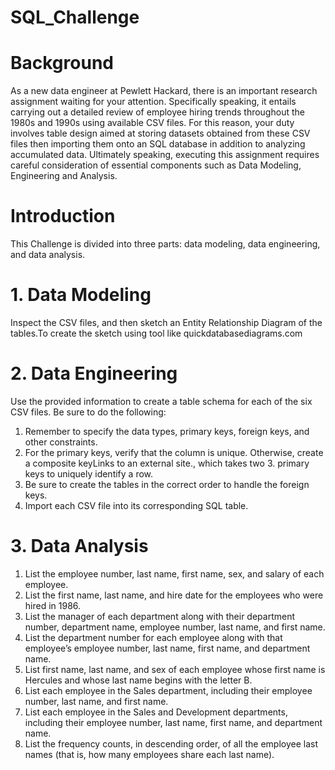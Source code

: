 # SQL_Challenge

# Background 
As a new data engineer at Pewlett Hackard, there is an important research assignment waiting for your attention. Specifically speaking, it entails carrying out a detailed review of employee hiring trends throughout the 1980s and 1990s using available CSV files. For this reason, your duty involves table design aimed at storing datasets obtained from these CSV files then importing them onto an SQL database in addition to analyzing accumulated data. Ultimately speaking, executing this assignment requires careful consideration of essential components such as Data Modeling, Engineering and Analysis.

# Introduction
This Challenge is divided into three parts: data modeling, data engineering, and data analysis.

# 1. Data Modeling
Inspect the CSV files, and then sketch an Entity Relationship Diagram of the tables.To create the sketch using tool like quickdatabasediagrams.com

# 2. Data Engineering
Use the provided information to create a table schema for each of the six CSV files. Be sure to do the following:
1. Remember to specify the data types, primary keys, foreign keys, and other constraints.
2. For the primary keys, verify that the column is unique. Otherwise, create a composite keyLinks to an external site., which takes two 3. primary keys to uniquely identify a row.
4. Be sure to create the tables in the correct order to handle the foreign keys.
5.  Import each CSV file into its corresponding SQL table.

# 3. Data Analysis
1. List the employee number, last name, first name, sex, and salary of each employee.
2. List the first name, last name, and hire date for the employees who were hired in 1986.
3. List the manager of each department along with their department number, department name, employee number, last name, and first name.
4. List the department number for each employee along with that employee’s employee number, last name, first name, and department name.
5. List first name, last name, and sex of each employee whose first name is Hercules and whose last name begins with the letter B.
6. List each employee in the Sales department, including their employee number, last name, and first name.
7. List each employee in the Sales and Development departments, including their employee number, last name, first name, and department name.
8. List the frequency counts, in descending order, of all the employee last names (that is, how many employees share each last name).
